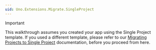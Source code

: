 ```yaml
---
uid: Uno.Extensions.Migrate.SingleProject
---
```


<!-- markdownlint-disable MD041 -->

> [!IMPORTANT]
> This walkthrough assumes you created your app using the Single Project template. If you used a different template, please refer to our [Migrating Projects to Single Project](xref:Uno.Development.MigratingToSingleProject) documentation, before you proceed from here.
